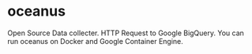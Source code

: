 # oceanus
Open Source Data collecter. HTTP Request to Google BigQuery. 
You can run oceanus on Docker and Google Container Engine.
